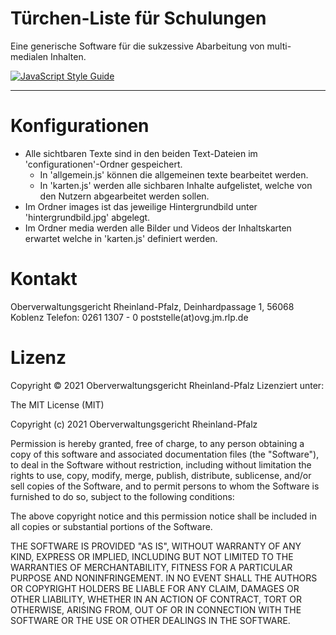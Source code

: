 # Türchen-Liste für Schulungen

Eine generische Software für die sukzessive Abarbeitung von multi-medialen Inhalten.

[![JavaScript Style Guide](https://img.shields.io/badge/code_style-standard-brightgreen.svg)](https://standardjs.com)

---

# Konfigurationen

* Alle sichtbaren Texte sind in den beiden Text-Dateien im 'configurationen'-Ordner gespeichert.
	* In 'allgemein.js' können die allgemeinen texte bearbeitet werden.
	* In 'karten.js' werden alle sichbaren Inhalte aufgelistet, welche von den Nutzern abgearbeitet werden sollen.
* Im Ordner images ist das jeweilige Hintergrundbild unter 'hintergrundbild.jpg' abgelegt.
* Im Ordner media werden alle Bilder und Videos der Inhaltskarten erwartet welche in 'karten.js' definiert werden.

# Kontakt

Oberverwaltungsgericht Rheinland-Pfalz, 
Deinhardpassage 1, 56068 Koblenz 
Telefon: 0261 1307 - 0
poststelle(at)ovg.jm.rlp.de

# Lizenz

Copyright © 2021 Oberverwaltungsgericht Rheinland-Pfalz 
Lizenziert unter:

The MIT License (MIT)

Copyright (c) 2021 Oberverwaltungsgericht Rheinland-Pfalz

Permission is hereby granted, free of charge, to any person obtaining a copy of this software and associated documentation files (the "Software"), to deal in the Software without restriction, including without limitation the rights to use, copy, modify, merge, publish, distribute, sublicense, and/or sell copies of the Software, and to permit persons to whom the Software is furnished to do so, subject to the following conditions:

The above copyright notice and this permission notice shall be included in all copies or substantial portions of the Software.

THE SOFTWARE IS PROVIDED "AS IS", WITHOUT WARRANTY OF ANY KIND, EXPRESS OR IMPLIED, INCLUDING BUT NOT LIMITED TO THE WARRANTIES OF MERCHANTABILITY, FITNESS FOR A PARTICULAR PURPOSE AND NONINFRINGEMENT. IN NO EVENT SHALL THE AUTHORS OR COPYRIGHT HOLDERS BE LIABLE FOR ANY CLAIM, DAMAGES OR OTHER LIABILITY, WHETHER IN AN ACTION OF CONTRACT, TORT OR OTHERWISE, ARISING FROM, OUT OF OR IN CONNECTION WITH THE SOFTWARE OR THE USE OR OTHER DEALINGS IN THE SOFTWARE.